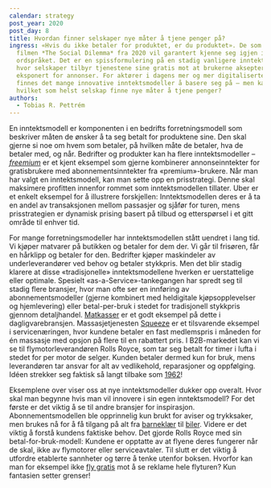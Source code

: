 ```yaml
---
calendar: strategy
post_year: 2020
post_day: 8
title: Hvordan finner selskaper nye måter å tjene penger på?
ingress: «Hvis du ikke betaler for produktet, er du produktet». De som har sett
  filmen *The Social Dilemma* fra 2020 vil garantert kjenne seg igjen i dette
  ordspråket. Det er en spissformulering på en stadig vanligere inntektsmodell
  hvor selskaper tilbyr tjenestene sine gratis mot at brukerne aksepterer å bli
  eksponert for annonser. For aktører i dagens mer og mer digitaliserte verden
  finnes det mange innovative inntektsmodeller å basere seg på – men kan et
  hvilket som helst selskap finne nye måter å tjene penger?
authors:
  - Tobias R. Pettrém
---
```

En inntektsmodell er komponenten i en bedrifts forretningsmodell som beskriver måten de ønsker å ta seg betalt for produktene sine. Den skal gjerne si noe om hvem som betaler, på hvilken måte de betaler, hva de betaler med, og når. Bedrifter og produkter kan ha flere inntektsmodeller – *[freemium](https://hbr.org/2014/05/making-freemium-work)* er et kjent eksempel som gjerne kombinerer annonseinntekter for gratisbrukere med abonnementsinntekter fra «premium»-brukere. Når man har valgt en inntektsmodell, kan man sette opp en prisstrategi. Denne skal maksimere profitten innenfor rommet som inntektsmodellen tillater. Uber er et enkelt eksempel for å illustrere forskjellen: Inntektsmodellen deres er å ta en andel av transaksjonen mellom passasjer og sjåfør for turen, mens prisstrategien er dynamisk prising basert på tilbud og etterspørsel i et gitt område til enhver tid.

For mange forretningsmodeller har inntektsmodellen stått uendret i lang tid. Vi kjøper matvarer på butikken og betaler for dem der. Vi går til frisøren, får en hårklipp og betaler for den. Bedrifter kjøper maskindeler av underleverandører ved behov og betaler stykkpris. Men det blir stadig klarere at disse «tradisjonelle» inntektsmodellene hverken er uerstattelige eller optimale. Spesielt «as-a-Service»-tankegangen har spredt seg til stadig flere bransjer, hvor man ofte ser en innføring av abonnementsmodeller (gjerne kombinert med heldigitale kjøpsopplevelser og hjemlevering) eller betal-per-bruk i stedet for tradisjonell stykkpris gjennom detaljhandel. [Matkasser](https://www.dinside.no/okonomi/prissjekk-pa-matkasser/72106400) er et godt eksempel på dette i dagligvarebransjen. Massasjetjenesten [Squeeze](https://shifter.no/nyheter/slik-snudde-squeeze-fra-stengte-dorer-til-rekordvekst-na-utvider-massasje-startupen-til-flere-byer/190409) er et tilsvarende eksempel i servicenæringen, hvor kundene betaler en fast medlemspris i måneden for én massasje med opsjon på flere til en rabattert pris. I B2B-markedet kan vi se til flymotorleverandøren Rolls Royce, som tar seg betalt for timer i lufta i stedet for per motor de selger. Kunden betaler dermed kun for bruk, mens leverandøren tar ansvar for alt av vedlikehold, reparasjoner og oppfølging. Idéen strekker seg faktisk så langt tilbake som [1962](https://www.rolls-royce.com/media/press-releases-archive/yr-2012/121030-the-hour.aspx)!

Eksemplene over viser oss at nye inntektsmodeller dukker opp overalt. Hvor skal man begynne hvis man vil innovere i sin egen inntektsmodell? For det første er det viktig å se til andre bransjer for inspirasjon. Abonnementsmodellen ble opprinnelig kun brukt for aviser og trykksaker, men brukes nå for å få tilgang på alt fra [barneklær](https://tuckify.com/) til [biler](https://www.sparebank1.no/nb/bank/privat/tips-og-rad/bilabonnement.html). Videre er det viktig å forstå kundens faktiske behov. Det gjorde Rolls Royce med sin betal-for-bruk-modell: Kundene er opptatte av at flyene deres fungerer når de skal, ikke av flymotorer eller serviceavtaler. Til slutt er det viktig å utfordre etablerte sannheter og tørre å tenke utenfor boksen. Hvorfor kan man for eksempel ikke [fly gratis](http://www.passengerwise.com/much-flight-advertising-watch-free-flight/) mot å se reklame hele flyturen? Kun fantasien setter grenser!